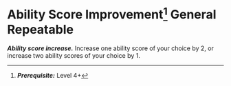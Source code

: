 # Ability Score Improvement[^1] <span class="md-tag">General</span> <span class="md-tag">Repeatable</span>
***Ability score increase.*** Increase one ability score of your choice by 2, or increase two ability scores of your choice by 1.

[^1]: ***Prerequisite:*** Level 4+